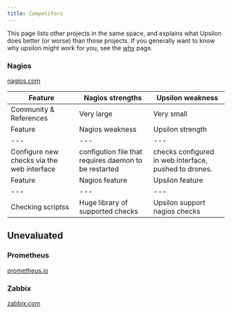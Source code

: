```yaml
---
title: Competitors
---
```


This page lists other projects in the same space, and explains what Upsilon
does better (or worse) than those projects. If you generally want to know why
upsilon might work for you, see the [why](why) page.

### Nagios

[nagios.com](http://nagios.com)

| Feature | Nagios strengths | Upsilon weakness |
| --- | --- | --- |
| Community & References | Very large | Very small | 
| Feature | Nagios weakness | Upsilon strength |
| --- | --- | --- |
| Configure new checks via the web interface | configution file that requires daemon to be restarted | checks configured in web interface, pushed to drones. |
| Feature | Nagios feature | Upsilon feature |
| --- | --- | --- |
| Checking scriptss | Huge library of supported checks | Upsilon support nagios checks |


## Unevaluated

### Prometheus

[prometheus.io](https://prometheus.io/)

### Zabbix

[zabbix.com](https://www.zabbix.com/)
